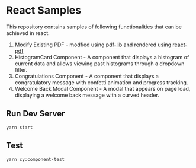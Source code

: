 # React Samples

This repository contains samples of following functionalities that can be achieved in react.

1. Modify Existing PDF - modfied using [pdf-lib](https://pdf-lib.js.org/) and rendered using [react-pdf](https://github.com/wojtekmaj/react-pdf)
2. HistogramCard Component - A component that displays a histogram of current data and allows viewing past histograms through a dropdown filter.
3. Congratulations Component - A component that displays a congratulatory message with confetti animation and progress tracking.
4. Welcome Back Modal Component - A modal that appears on page load, displaying a welcome back message with a curved header.


## Run Dev Server
```
yarn start
```

## Test

```
yarn cy:component-test
```